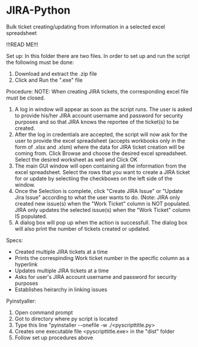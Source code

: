 # JIRA-Python
Bulk ticket creating/updating from information in a selected excel spreadsheet

!!!READ ME!!!

Set up:
In this folder there are two files. In order to set up and run the script the following must be done:
1.	Download and extract the .zip file
2.	Click and Run the ".exe" file

Procedure:
NOTE: When creating JIRA tickets, the corresponding excel file must be closed.
1.	A log in window will appear as soon as the script runs. The user is asked to provide his/her JIRA account username 
and password for security purposes and so that JIRA knows the reportee of the ticket(s) to be created.
2.	After the log in credentials are accepted, the script will now ask for the user to provide the excel spreadsheet
(accepts workbooks only in the form of .xlsx and .xlsm) where the data for JIRA ticket creation will be coming from.
Click Browse and choose the desired excel spreadsheet. Select the desired worksheet as well and Click OK
3.	The main GUI window will open containing all the information from the excel spreadsheet. Select the 
rows that you want to create a JIRA ticket for or update by selectiing the checkboxes on the left side of the window.
4.	Once the Selection is complete, click "Create JIRA Issue" or "Update Jira Issue" according to what the user 
wants to do. (Note: JIRA only created new issue(s) when the "Work Ticket" column is NOT populated. JIRA only updates the
selected issue(s) when the "Work Ticket" column IS populated.
5.	A dialog box will pop up when the action is successfull. The dialog box will also print the number of tickets 
created or updated.


Specs:
-	Created multiple JIRA tickets at a time
-	Prints the correspinding Work ticket number in the specific column as a hyperlink
-	Updates multiple JIRA tickets at a time
-	Asks for user's JIRA account username and password for security purposes
-	Establishes heirarchy in linking issues

Pyinstyaller:
1. Open command prompt
2. Got to directory where py script is located
3. Type this line "pyinstaller --onefile -w ./<pyscripttitle.py>
4. Creates one executable file <pyscripttitle.exe> in the "dist" folder
5. Follow set up procedures above
